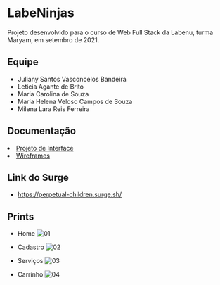 # LabeNinjas
Projeto desenvolvido para o curso de Web Full Stack da Labenu, turma Maryam, em setembro de 2021.

## Equipe
- Juliany Santos Vasconcelos Bandeira
- Leticia Agante de Brito
- Maria Carolina de Souza
- Maria Helena Veloso Campos de Souza
- Milena Lara Reis Ferreira

## Documentação

<li><a href="docs/1-Projeto de Interface.md">Projeto de Interface</a></li>
<li><a href="https://github.com/future4code/maryam-labe-ninja11/blob/master/docs/Labeninjas-Wireframe.pdf">Wireframes</a></li>

## Link do Surge
- https://perpetual-children.surge.sh/

## Prints

- Home
![01](https://user-images.githubusercontent.com/88038506/135842485-3171670a-3d2d-4d56-9b95-2d909624f669.png)

- Cadastro
![02](https://user-images.githubusercontent.com/88038506/135842524-576869ca-573f-464c-a731-6bdcdb573399.png)

- Serviços
![03](https://user-images.githubusercontent.com/88038506/135842565-31133746-06dc-48bb-b0e4-5920b79de32c.png)

- Carrinho
![04](https://user-images.githubusercontent.com/88038506/135842608-614225bb-4c8f-4cf6-b8ac-c66a50f2b1cf.png)



